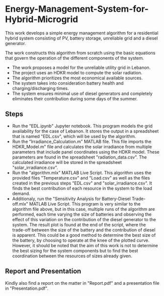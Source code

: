 # Energy-Management-System-for-Hybrid-Microgrid
This work develops a simple energy management algorithm for a residential hybrid system consisting of PV, battery storage, unreliable grid and a diesel generator.

The work constructs this algorithm from scratch using the basic equations that govern the operation of the different components of the system.

- The work proposes a model for the unreliable utility grid in Lebanon.
- The project uses an HDKR model to compute the solar radiation. 
- The algorithm prioritizes the most economical available sources.
- The system takes into consideration battery health and charging/discharging times. 
- The system ensures minimal use of diesel generators and completely eliminates their contribution during some days of the summer.

## Steps
- Run the "EDL.ipynb" Jupyter notebook. This program models the grid availability for the case of Lebanon. It stores the output in a spreadsheet that is named "EDL.csv", which will be used by the algorithm.
- Run the "Irradiance_Calculation.m" MATLAB file. This file imports the HDKR_Model.m" file and calculates the solar irradiance from multiple parameters that include panel coordinates using the HDKR model. These parameters are found in the spreadsheet "radiation_data.csv". The calculated irradiance will be stored in the spreadsheet "solar_irradiance.csv". 
- Run the "algorithm.mlx" MATLAB Live Script. This algorithm uses the provided files "Temperature.csv" and "Load.csv" as well as the files created in the previous steps "EDL.csv" and "solar_irradiance.csv". It finds the best contribution of each resource in the system to the load demand.
- Additionaly, run the "Sensitivity Analysis for Battery-Diesel Trade-off.mlx" MATLAB Live Script. This program is very similar to the algorithm file above, but in this case, multiple runs of the algorithm are performed, each time varying the size of batteries and observing the effect of this variation on the contribution of the diesel generator to the system. The result plot is found at the end of the script, where the trade-off between the size of the battery and the contribution of diesel is apparent. This could be a good method to determine the best size of the battery, by choosing to operate at the knee of the plotted curve. However, it should be noted that the aim of this work is not to determine the best sizing for the system components but to find the best coordination between the resources of sizes already given. 

## Report and Presentation
Kindly also find a report on the matter in "Report.pdf" and a presentation file in "Presentation.pdf". 
